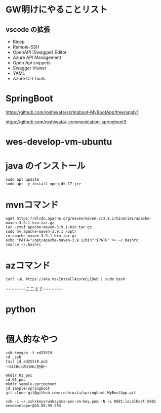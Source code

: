 # GW明けにやることリスト


## vscode の拡張
- Bicep
- Remote-SSH
- OpenAPI (Swagger) Editor
- Azure API Management
- Open Api snippets
- Swagger Viewer
- YAML
- Azure CLI Tools


# SpringBoot

https://github.com/roshiwata/springboot-MyBootApp/tree/apply1

https://github.com/roshiwata/-communication-springboot3


# wes-develop-vm-ubuntu


# java のインストール

```
sudo apt update
sudo apt -y install openjdk-17-jre
```



# mvnコマンド
```
wget https://dlcdn.apache.org/maven/maven-3/3.9.1/binaries/apache-maven-3.9.1-bin.tar.gz
tar -zxvf apache-maven-3.9.1-bin.tar.gz
sudo mv apache-maven-3.9.1 /opt/
rm apache-maven-3.9.1-bin.tar.gz
echo "PATH="/opt/apache-maven-3.9.1/bin":$PATH" >> ~/.bashrc
source ~/.bashrc
```

# azコマンド
```
curl -sL https://aka.ms/InstallAzureCLIDeb | sudo bash
```




=======ここまで=======

# python

```

```


# 個人的なやつ
```
ssh-keygen -t ed25519
cd .ssh
tail id_ed25519.pub
〜GitHubのSSHに登録〜
```

```
mkdir 01_poc
cd 01_poc
mkdir sample-springboot
cd sample-springboot
git clone git@github.com:roshiwata/springboot-MyBootApp.git

```

```
ssh -i ~/.ssh/keys/wakayama-poc-vm-key.pem -N -L 8081:localhost:8081 wesdeveloper@20.89.95.203
```
